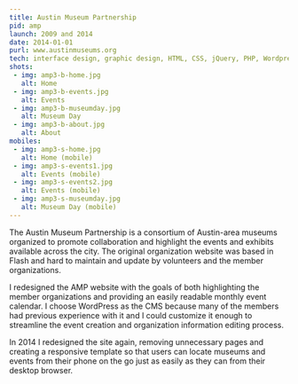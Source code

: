 ```yaml
---
title: Austin Museum Partnership
pid: amp
launch: 2009 and 2014
date: 2014-01-01
purl: www.austinmuseums.org
tech: interface design, graphic design, HTML, CSS, jQuery, PHP, Wordpress
shots:
 - img: amp3-b-home.jpg
   alt: Home
 - img: amp3-b-events.jpg
   alt: Events
 - img: amp3-b-museumday.jpg
   alt: Museum Day
 - img: amp3-b-about.jpg
   alt: About
mobiles:   
 - img: amp3-s-home.jpg
   alt: Home (mobile)
 - img: amp3-s-events1.jpg
   alt: Events (mobile)
 - img: amp3-s-events2.jpg
   alt: Events (mobile)
 - img: amp3-s-museumday.jpg
   alt: Museum Day (mobile)
---
```

The Austin Museum Partnership is a consortium of Austin-area museums organized to promote collaboration and highlight the events and exhibits available across the city. The original organization website was based in Flash and hard to maintain and update by volunteers and the member organizations.

I redesigned the AMP website with the goals of both highlighting the member organizations and providing an easily readable monthly event calendar. I choose WordPress as the CMS because many of the members had previous experience with it and I could customize it enough to streamline the event creation and organization information editing process.

In 2014 I redesigned the site again, removing unnecessary pages and creating a responsive template so that users can locate museums and events from their phone on the go just as easily as they can from their desktop browser.
